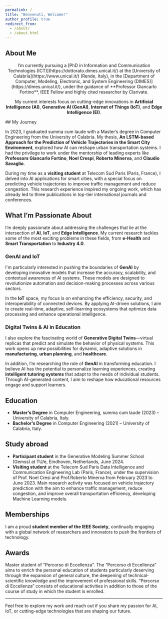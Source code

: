 ```yaml
---
permalink: /
title: "Benvenuti, Welcome!"
author_profile: true
redirect_from: 
  - /about/
  - /about.html
---
```


## About Me
<div align="center">
I’m currently pursuing a [PhD in Information and Communication Technologies (ICT)](https://dottorato.dimes.unical.it/) at the [University of Calabria](https://www.unical.it/) (Rende, Italy), in the [Department of Computer, Modeling, Electronic, and System Engineering (DIMES)](https://dimes.unical.it/), under the guidance of **Professor Giancarlo Fortino**, IEEE Fellow and highly cited researcher by Clarivate. 

My current interests focus on cutting-edge innovations in **Artificial Intelligence (AI)**, **Generative AI (GenAI)**, **Internet of Things (IoT)**, and **Edge Intelligence (EI)**.
</div>
## My Journey

In 2023, I graduated summa cum laude with a Master’s degree in Computer Engineering from the University of Calabria. My thesis, **An LSTM-based Approach for the Prediction of Vehicle Trajectories in the Smart City Environment**, explored how AI can reshape urban transportation systems. I had the privilege to work under the mentorship of leading experts like **Professors Giancarlo Fortino**, **Noel Crespi**, **Roberto Minerva**, and **Claudio Savaglio**.

During my time as a **visiting student** at Telecom Sud Paris (Paris, France), I delved into AI applications for smart cities, with a special focus on predicting vehicle trajectories to improve traffic management and reduce congestion. This research experience inspired my ongoing work, which has already led to three publications in top-tier international journals and conferences.

## What I’m Passionate About

I’m deeply passionate about addressing the challenges that lie at the intersection of **AI**, **IoT**, and **Edge Intelligence**. My current research tackles some of the most exciting problems in these fields, from **e-Health** and **Smart Transportation** to **Industry 4.0**. 

### GenAI and IoT

I'm particularly interested in pushing the boundaries of **GenAI** by developing innovative models that increase the accuracy, scalability, and contextual awareness of AI systems. These models are designed to revolutionize automation and decision-making processes across various sectors.

In the **IoT** space, my focus is on enhancing the efficiency, security, and interoperability of connected devices. By applying AI-driven solutions, I aim to create real-time, adaptive, self-learning ecosystems that optimize data processing and enhance operational intelligence.

### Digital Twins & AI in Education

I also explore the fascinating world of **Generative Digital Twins**—virtual replicas that predict and simulate the behavior of physical systems. This work opens up new possibilities for dynamic, adaptive solutions in **manufacturing**, **urban planning**, and **healthcare**.

In addition, I’m researching the role of **GenAI** in transforming education. I believe AI has the potential to personalize learning experiences, creating **intelligent tutoring systems** that adapt to the needs of individual students. Through AI-generated content, I aim to reshape how educational resources engage and support learners.

## Education

- **Master’s Degree** in Computer Engineering, summa cum laude (2023) – University of Calabria, Italy.
- **Bachelor’s Degree** in Computer Engineering (2021) – University of Calabria, Italy.

## Study abroad

- **Participant student** in the Generative Modeling Summer School (Gemss) at TU/e, Eindhoven, Netherlands, June 2024.
- **Visiting student** at the Telecom Sud Paris Data Intelligence and Communication Engineering Lab (Paris, France), under the supervision of Prof. Noel Cresi and Prof.Roberto Minerva from February 2023 to June 2023. Main research activity was focused on vehicle trajectory prediction with the aim to enhance traffic management, reduce congestion, and improve overall transportation efficiency, developing Machine Learning models.

## Memberships

I am a proud **student member of the IEEE Society**, continually engaging with a global network of researchers and innovators to push the frontiers of technology.

## Awards
Master student of “Percorso di Eccellenza". 
The “Percorso di Eccellenza” aims to enrich the personal education of students particularly deserving through the expansion of general culture, the deepening of technical-scientific knowledge and the improvement of professional skills. “Percorso di Eccellenza” consists of educational activities in addition to those of the course of study in which the student is enrolled.

---

Feel free to explore my work and reach out if you share my passion for AI, IoT, or cutting-edge technologies that are shaping our future.
